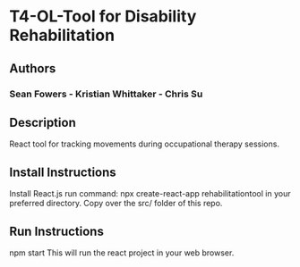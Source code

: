 # T4-OL-Tool for Disability Rehabilitation

## Authors
### Sean Fowers - Kristian Whittaker - Chris Su

## Description
React tool for tracking movements during occupational therapy sessions.

## Install Instructions
Install React.js
run command: npx create-react-app rehabilitationtool 
in your preferred directory.
Copy over the src/ folder of this repo.

## Run Instructions
npm start
This will run the react project in your web browser.